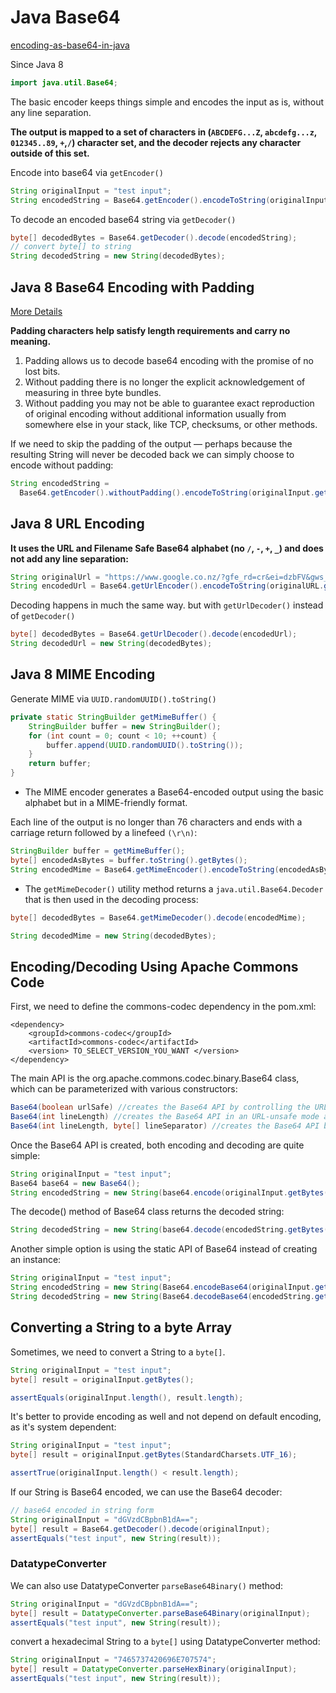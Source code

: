 # Java Base64

[encoding-as-base64-in-java](https://stackoverflow.com/questions/13109588/encoding-as-base64-in-java)

Since Java 8
```java 
import java.util.Base64;
```

The basic encoder keeps things simple and encodes the input as is, without any line separation.

**The output is mapped to a set of characters in (`ABCDEFG...Z`, `abcdefg...z`, `012345..89`, `+`,`/`) character set, and the decoder rejects any character outside of this set.**


Encode into base64 via `getEncoder()`
```java 
String originalInput = "test input";
String encodedString = Base64.getEncoder().encodeToString(originalInput.getBytes());
```

To decode an encoded base64 string  via `getDecoder()`
```java
byte[] decodedBytes = Base64.getDecoder().decode(encodedString);
// convert byte[] to string 
String decodedString = new String(decodedBytes);
```

## Java 8 Base64 Encoding with Padding
[More Details](https://stackoverflow.com/questions/4080988/why-does-base64-encoding-require-padding-if-the-input-length-is-not-divisible-by/18518605#18518605)

**Padding characters help satisfy length requirements and carry no meaning.**
1. Padding allows us to decode base64 encoding with the promise of no lost bits. 
2. Without padding there is no longer the explicit acknowledgement of measuring in three byte bundles. 
3. Without padding you may not be able to guarantee exact reproduction of original encoding without additional information usually from somewhere else in your stack, like TCP, checksums, or other methods.

If we need to skip the padding of the output — perhaps because the resulting String will never be decoded back 
we can simply choose to encode without padding:
```java 
String encodedString = 
  Base64.getEncoder().withoutPadding().encodeToString(originalInput.getBytes());
```
## Java 8 URL Encoding

**It uses the URL and Filename Safe Base64 alphabet (no `/`, `-`, `+`, `_`) and does not add any line separation:**
```java
String originalUrl = "https://www.google.co.nz/?gfe_rd=cr&ei=dzbFV&gws_rd=ssl#q=java";
String encodedUrl = Base64.getUrlEncoder().encodeToString(originalURL.getBytes());
```

Decoding happens in much the same way. 
but with `getUrlDecoder()` instead of `getDecoder()`
```java 
byte[] decodedBytes = Base64.getUrlDecoder().decode(encodedUrl);
String decodedUrl = new String(decodedBytes);
```

## Java 8 MIME Encoding

Generate MIME via `UUID.randomUUID().toString()`
```java 
private static StringBuilder getMimeBuffer() {
    StringBuilder buffer = new StringBuilder();
    for (int count = 0; count < 10; ++count) {
        buffer.append(UUID.randomUUID().toString());
    }
    return buffer;
}
```
- The MIME encoder generates a Base64-encoded output using the basic alphabet but in a MIME-friendly format.

Each line of the output is no longer than 76 characters and ends with a carriage return followed by a linefeed `(\r\n)`:
```java
StringBuilder buffer = getMimeBuffer();
byte[] encodedAsBytes = buffer.toString().getBytes();
String encodedMime = Base64.getMimeEncoder().encodeToString(encodedAsBytes);
```
- The `getMimeDecoder()` utility method returns a `java.util.Base64.Decoder` that is then used in the decoding process:
```java
byte[] decodedBytes = Base64.getMimeDecoder().decode(encodedMime);

String decodedMime = new String(decodedBytes);
```

## Encoding/Decoding Using Apache Commons Code

First, we need to define the commons-codec dependency in the pom.xml:
```http
<dependency>
    <groupId>commons-codec</groupId>
    <artifactId>commons-codec</artifactId>
    <version> TO_SELECT_VERSION_YOU_WANT </version>
</dependency>
```

The main API is the org.apache.commons.codec.binary.Base64 class, which can be parameterized with various constructors:
```java
Base64(boolean urlSafe) //creates the Base64 API by controlling the URL-safe mode — on or off.
Base64(int lineLength) //creates the Base64 API in an URL-unsafe mode and controls the length of the line (default is 76).
Base64(int lineLength, byte[] lineSeparator) //creates the Base64 API by accepting an extra line separator, which by default is CRLF (“\r\n”).
```

Once the Base64 API is created, both encoding and decoding are quite simple:
```java
String originalInput = "test input";
Base64 base64 = new Base64();
String encodedString = new String(base64.encode(originalInput.getBytes()));
```

The decode() method of Base64 class returns the decoded string:
```java
String decodedString = new String(base64.decode(encodedString.getBytes()));
```


Another simple option is using the static API of Base64 instead of creating an instance:
```java
String originalInput = "test input";
String encodedString = new String(Base64.encodeBase64(originalInput.getBytes()));
String decodedString = new String(Base64.decodeBase64(encodedString.getBytes()));
```

## Converting a String to a byte Array
Sometimes, we need to convert a String to a `byte[]`. 
```java
String originalInput = "test input";
byte[] result = originalInput.getBytes();

assertEquals(originalInput.length(), result.length);
```

It's better to provide encoding as well and not depend on default encoding, as it's system dependent:
```java
String originalInput = "test input";
byte[] result = originalInput.getBytes(StandardCharsets.UTF_16);

assertTrue(originalInput.length() < result.length);
```

If our String is Base64 encoded, we can use the Base64 decoder:
```java
// base64 encoded in string form
String originalInput = "dGVzdCBpbnB1dA==";
byte[] result = Base64.getDecoder().decode(originalInput);
assertEquals("test input", new String(result));
```

### DatatypeConverter

We can also use DatatypeConverter `parseBase64Binary()` method:
```java
String originalInput = "dGVzdCBpbnB1dA==";
byte[] result = DatatypeConverter.parseBase64Binary(originalInput);
assertEquals("test input", new String(result));
```

convert a hexadecimal String to a `byte[]` using DatatypeConverter method:
```java
String originalInput = "7465737420696E707574";
byte[] result = DatatypeConverter.parseHexBinary(originalInput);
assertEquals("test input", new String(result));
```


